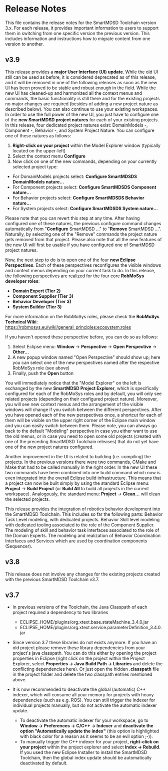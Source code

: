 # Release Notes

This file contains the release notes for the SmartMDSD Toolchain version 3.x. For each release, it provides important information to users to support them in switching from one specific version the previous version. This includes information and instructions how to migrate content from one version to another.

## v3.9

This release provides a **major User Interface (UI) update**. While the old UI still can be used as before, it is considered deprecated as of this release, and it will be removed in one of the following releases as soon as the new UI has been proved to be stable and robust enough in the field. While the new UI has cleaned-up and harmonized all the context menus and commands, the basic functionality is still there and for the existing projects no major changes are required (besides of adding a new project nature as described below). You can also continue to use your existing workspaces. In order to use the full power of the new UI, you just have to configure one of the **new SmartMDSD project natures** for each of your existing projects. In this release, four dedicated project natures exist: DomainModels -, Component -, Behavior -, and System Project Nature. You can configure one of these natures as follows:

1) **Right-click on your project** within the Model Explorer window (typically located on the upper-left)
2) Select the context menu **Configure**
3) Now click on one of the new commands, depending on your currently selected project type:
- For DomainModels projects select: **Configure SmartMDSDS DomainModels nature...**
- For Component projects select: **Configure SmartMDSDS Component nature...**
- For Behavior projects select: **Configure SmartMDSDS Behavior nature...**
- For System projects select: **Configure SmartMDSDS System nature...**

Please note that you can revert this step at any time. After having configured one of these natures, the previous configure command changes automatically from "**Configure** SmartMDSD ..." to "**Remove** SmartMDSD ...". Naturally, by selecting one of the "Remove" commands the project nature gets removed from that project. Please also note that all the new features of the new UI will first be usable if you have configured one of SmartMDSD project natures.

Now, the next step to do is to open one of the four **new Eclipse Perspectives**. Each of these perspectives reconfigures the visible windows and context menus depending on your current task to do. In this release, the following perspectives are realized for the four core **RobMoSys developer roles**:

- **Domain Expert (Tier 2)**
- **Component Supplier (Tier 3)**
- **Behavior Developer (Tier 3)**
- **System Builder (Tier 3)**

For more information on the RobMoSys roles, please check the **RobMoSys Technical Wiki**: https://robmosys.eu/wiki/general_principles:ecosystem:roles

If you haven't opened these perspective before, you can do so as follows:

1) Select Eclipse menu: **Window** -> **Perspective** -> **Open Perspective** -> **Other...**
2) A new popup window named "Open Perspective" should show up; here you can select one of the new perspectives named after the respective RobMoSys role (see above) 
3) Finally, push the **Open** button

You will immediately notice that the "Model Explorer" on the left is exchanged by the new **SmartMDSD Project Explorer**, which is specifically configured for each of the RobMoSys roles and by default, you will only see related projects (depending on their configured project nature). Moreover, you will see new context menus and the arrangement of the visible windows will change if you switch between the different perspectives. After you have opened each of the new perspectives once, a shortcut for each of them will be visible on the upper right corner of the Eclipse main window and you can easily switch between them. Please note, you can always go back to the default "Modeling" perspective in case you either want to use the old menus, or in case you need to open some old projects (created with one of the preceding SmartMDSD Toolchain releases) that do not yet have one of the new project natures configured.

Another improvement in the UI is related to building (i.e. compiling) the projects. In the previous versions there were two commands, CMake and Make that had to be called manually in the right order. In the new UI these two commands have been combined into one build command which now is even integrated into the overall Eclipse build infrastructure. This means that a project can now be built simply by using the standard Eclipse menu: **Project** -> **Build Project** (or **Build All** to build all projects in the current workspace). Analogously, the standard menu: **Project** -> **Clean...** will clean the selected projects.

This release provides the integration of robotics behavior development into the SmartMDSD Toolchain.
This includes so far the following parts: Behavior Task Level modeling, with dedicated projects. Behavior Skill level modeling with dedicated tooling associated to the role of the Component Supplier. The modeling of skill and behavior task interfaces associated to the role of the Domain Experts. The modeling and realization of Behavior Coordination Interfaces and Services which are used by coordination components (Sequencer).

## v3.8

This release does not involve any changes for the existing projects created with the previous SmartMDSD Toolchain v3.7.


## v3.7

* In previous versions of the Toolchain, the Java Classpath of each project required a dependency to two libraries
  * ECLIPSE_HOME/plugins/org.xtext.base.stateMachine_3.4.0.jar
  * ECLIPSE_HOME/plugins/org.xtext.service.parameterDefinition_3.4.0.jar
* Since version 3.7 these libraries do not exists anymore. If you have an old project please remove these library dependencies from your project's java classpath. You can do this either by opening the project properties in Eclipse (right click on the project within the Project Explorer, select **Properties -> Java Build Path -> Libraries** and delete the conflicting dependencies here). Or just open the hidden **.classpath** file in the project folder and delete the two classpath entries mentioned above.

* It is now recommended to deactivate the global (automatic) C++ indexer, which will consume all your memory for projects with heavy dependencies (such as e.g. ROS). You can still trigger the indexer for individual projects manually, but do not activate the automatic indexer update.
  * To deactivate the automatic indexer for your workspace, go to **Window -> Preferences -> C/C++ -> Indexer** and **deactivate the option "Automatically update the index"** (this option is highlighted with black color for a reason as it seems to be an evil option ;-)).
  * To manually trigger the C++ indexer for your project, **right-click on your project** within the project explorer and select **Index -> Rebuild**.
If you used the new Eclipse Installer to install the SmartMDSD Toolchain, then the global index update should be automatically deactivated by default.
